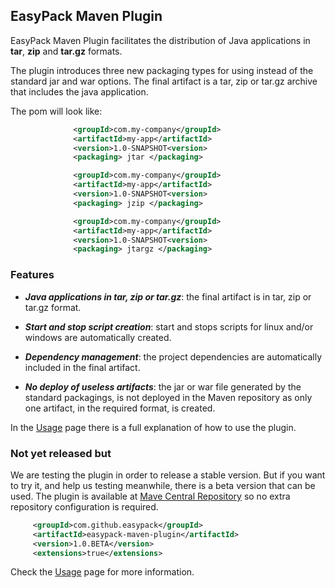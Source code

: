 ## EasyPack Maven Plugin

EasyPack Maven Plugin facilitates the distribution of Java applications in **tar**, **zip** and **tar.gz** formats.

The plugin introduces three new packaging types for using instead of the standard jar and war options. The final artifact is a tar, zip or tar.gz archive that includes the java application.

The pom will look like:

``` xml                            
              <groupId>com.my-company</groupId>
              <artifactId>my-app</artifactId>
              <version>1.0-SNAPSHOT<version>
              <packaging> jtar </packaging>
```                                
``` xml                            
              <groupId>com.my-company</groupId>
              <artifactId>my-app</artifactId>
              <version>1.0-SNAPSHOT<version>
              <packaging> jzip </packaging>
```  

``` xml                            
              <groupId>com.my-company</groupId>
              <artifactId>my-app</artifactId>
              <version>1.0-SNAPSHOT<version>
              <packaging> jtargz </packaging>
```  

### Features

* _**Java applications in tar, zip or tar.gz**_: the final artifact is in tar, zip or tar.gz format.

* _**Start and stop script creation**_: start and stops scripts for linux and/or windows are automatically created.

* _**Dependency management**_: the project dependencies are automatically included in the final artifact.

* _**No deploy of useless artifacts**_: the jar or war file generated by the standard packagings, is not deployed in the Maven repository as only one artifact, in the required format, is created. 

In the [Usage](https://github.com/easypack/easypack-maven-plugin/wiki/Usage) page there is a full explanation of how to use the plugin.


### Not yet released but

We are testing the plugin in order to release a stable version. But if you want to try it, and help us testing meanwhile, there is a beta version that can be used. The plugin is available at [Mave Central Repository](http://repo1.maven.org/maven2/com/github/easypack/) so no extra repository configuration is required.


``` xml
     <groupId>com.github.easypack</groupId>
     <artifactId>easypack-maven-plugin</artifactId>
     <version>1.0.BETA</version>
     <extensions>true</extensions>
```

Check the [Usage](https://github.com/easypack/easypack-maven-plugin/wiki/Usage) page for more information.
